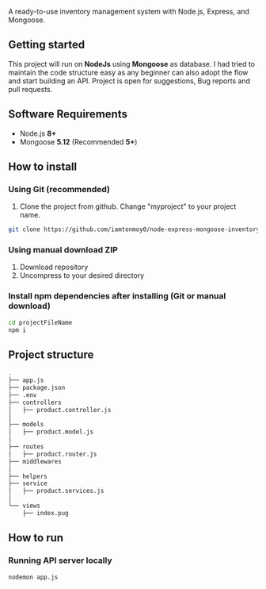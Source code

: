 A ready-to-use inventory management system with Node.js, Express, and Mongoose.

## Getting started
This project will run on **NodeJs** using **Mongoose** as database. I had tried to maintain the code structure easy as any beginner can also adopt the flow and start building an API. Project is open for suggestions, Bug reports and pull requests.

## Software Requirements

- Node.js **8+**
- Mongoose **5.12** (Recommended **5+**)

## How to install

### Using Git (recommended)

1.  Clone the project from github. Change "myproject" to your project name.

```bash
git clone https://github.com/iamtonmoy0/node-express-mongoose-inventory-management-system.git
```

### Using manual download ZIP

1.  Download repository
2.  Uncompress to your desired directory

### Install npm dependencies after installing (Git or manual download)

```bash
cd projectFileName
npm i
```


## Project structure

```sh
.
├── app.js
├── package.json
├── .env
├── controllers
│   ├── product.controller.js
│   
├── models
│   ├── product.model.js
│   
├── routes
│   ├── product.router.js
├── middlewares
│   
├── helpers
├── service
│   ├── product.services.js
│   
└── views
    ├── index.pug
```

## How to run

### Running API server locally

```bash
nodemon app.js
```

